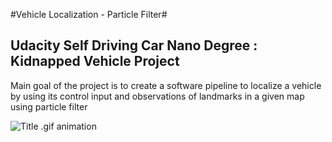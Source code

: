 #Vehicle Localization - Particle Filter#

## Udacity Self Driving Car Nano Degree :  Kidnapped Vehicle Project ##

Main goal of the project is to create a software pipeline to localize a vehicle by using its control input and observations of landmarks in a given map using particle filter

![Title .gif animation](gif/recording.gif)

